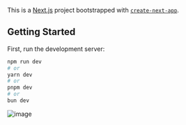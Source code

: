 This is a [Next.js](https://nextjs.org/) project bootstrapped with [`create-next-app`](https://github.com/vercel/next.js/tree/canary/packages/create-next-app).

## Getting Started

First, run the development server:

```bash
npm run dev
# or
yarn dev
# or
pnpm dev
# or
bun dev
```
![image](https://github.com/alvarosantoscwb/app-admin/assets/78945827/d812c32d-02de-4c49-8bad-6d4bbe3fa1f6)

